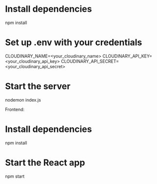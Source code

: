 # Install dependencies
npm install

# Set up .env with your credentials
CLOUDINARY_NAME=<your_cloudinary_name>
CLOUDINARY_API_KEY=<your_cloudinary_api_key> 
CLOUDINARY_API_SECRET=<your_cloudinary_api_secret>

# Start the server
nodemon index.js

Frontend:

# Install dependencies
npm install

# Start the React app
npm start
